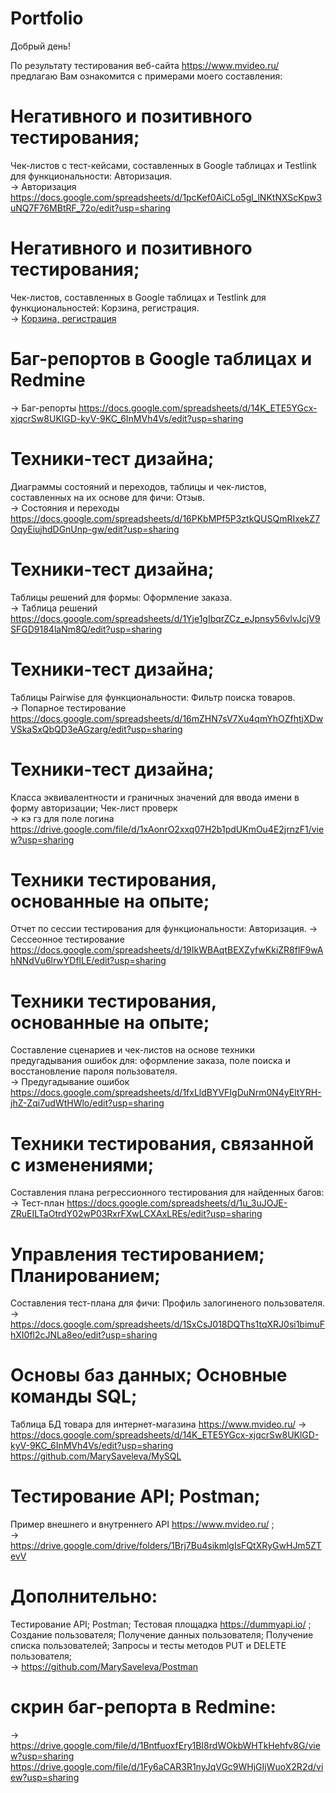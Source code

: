 # Portfolio

Добрый день!

По результату тестирования веб-сайта https://www.mvideo.ru/   
предлагаю Вам ознакомится с примерами моего составления:

# Негативного и позитивного тестирования; 
Чек-листов с тест-кейсами, составленных в Google таблицах и Testlink для функциональности: Авторизация.  
→ Авторизация https://docs.google.com/spreadsheets/d/1pcKef0AiCLo5gl_lNKtNXScKpw3uNQ7F76MBtRF_72o/edit?usp=sharing 

# Негативного и позитивного тестирования; 
Чек-листов, составленных в Google таблицах и Testlink для функциональностей: Корзина, регистрация.   
→ [Корзина, регистрация](https://docs.google.com/spreadsheets/d/1sN9rsgql1oQyMSO6SZAoZQyM0y61_sOWDbqdzitTW44/edit?usp=sharing) 

# Баг-репортов в Google таблицах и Redmine  
→ Баг-репорты https://docs.google.com/spreadsheets/d/14K_ETE5YGcx-xjqcrSw8UKlGD-kyV-9KC_6InMVh4Vs/edit?usp=sharing  
 
# Техники-тест дизайна; 
Диаграммы состояний и переходов, таблицы и чек-листов, составленных на их основе для фичи: Отзыв.  
→ Состояния и переходы https://docs.google.com/spreadsheets/d/16PKbMPf5P3ztkQUSQmRIxekZ7OqyEiujhdDGnUnp-gw/edit?usp=sharing 
 
# Техники-тест дизайна;  
Таблицы решений для формы: Оформление заказа.     
→ Таблица решений https://docs.google.com/spreadsheets/d/1Yje1gIbqrZCz_eJpnsy56vlvJcjV9SFGD9184laNm8Q/edit?usp=sharing    

# Техники-тест дизайна;  
Таблицы Pairwise для функциональности: Фильтр поиска товаров.     
→ Попарное тестирование https://docs.google.com/spreadsheets/d/16mZHN7sV7Xu4qmYhOZfhtjXDwVSkaSxQbQD3eAGzarg/edit?usp=sharing 

# Техники-тест дизайна; 
Класса эквивалентности и граничных значений для ввода имени в форму авторизации; Чек-лист проверк   
→ кэ гз для поле логина https://drive.google.com/file/d/1xAonrO2xxq07H2b1pdUKmOu4E2jrnzF1/view?usp=sharing 

# Техники тестирования, основанные на опыте; 
Отчет по сессии тестирования для функциональности:  Авторизация.
→ Сессеонное тестирование https://docs.google.com/spreadsheets/d/19IkWBAqtBEXZyfwKkiZR8flF9wAhNNdVu6lrwYDflLE/edit?usp=sharing 

# Техники тестирования, основанные на опыте;
Составление сценариев и чек-листов на основе техники предугадывания ошибок для: оформление заказа, поле поиска и восстановление пароля пользователя.                 
→ Предугадывание ошибок https://docs.google.com/spreadsheets/d/1fxLldBYVFIgDuNrm0N4yEltYRH-jhZ-Zqi7udWtHWlo/edit?usp=sharing  
 
# Техники тестирования, связанной с изменениями; 
Составления плана регрессионного тестирования для найденных багов:         
→ Тест-план https://docs.google.com/spreadsheets/d/1u_3uJOJE-ZRuEILTaOtrdY02wP03RxrFXwLCXAxLREs/edit?usp=sharing 

# Управления тестированием; Планированием; 
Составления тест-плана для фичи: Профиль залогиненого пользователя.         
→ https://docs.google.com/spreadsheets/d/1SxCsJ018DQThs1tqXRJ0si1bimuFhXI0fl2cJNLa8eo/edit?usp=sharing 

# Основы баз данных;  Основные команды SQL;
Таблица БД товара для интернет-магазина https://www.mvideo.ru/ 
→ https://docs.google.com/spreadsheets/d/14K_ETE5YGcx-xjqcrSw8UKlGD-kyV-9KC_6InMVh4Vs/edit?usp=sharing    https://github.com/MarySaveleva/MySQL 

# Тестирование API; Postman;  
 Пример внешнего и внутреннего API https://www.mvideo.ru/ ;    
→ https://drive.google.com/drive/folders/1Brj7Bu4sikmlgIsFQtXRyGwHJm5ZTevV 

# Дополнительно:
Тестирование API; Postman; 
Тестовая площадка https://dummyapi.io/ ; Создание пользователя; Получение данных пользователя; Получение списка пользователей; Запросы и тесты методов PUT и DELETE
пользователя;                                    
→ https://github.com/MarySaveleva/Postman

# скрин баг-репорта в Redmine: 
→ https://drive.google.com/file/d/1BntfuoxfEry1BI8rdWOkbWHTkHehfv8G/view?usp=sharing 
https://drive.google.com/file/d/1Fy6aCAR3R1nyJqVGc9WHjGIjWuoX2R2d/view?usp=sharing
